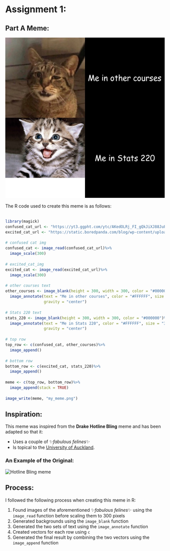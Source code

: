 # Assignment 1:

## Part A Meme:

![meme](https://github.com/antariksh2001/stats220/blob/main/my_meme.png?raw=true)

The R code used to create this meme is as follows:

```r

library(magick)
confused_cat_url <- "https://yt3.ggpht.com/ytc/AKedOLRj_FI_gQkJiXJ88JuPj2f30i77BQYX9l-KkkV1=s900-c-k-c0x00ffffff-no-rj"
excited_cat_url <- "https://static.boredpanda.com/blog/wp-content/uploads/2015/07/smiling-cat-2__605.jpg"

# confused cat img
confused_cat <- image_read(confused_cat_url)%>%
  image_scale(300)

# excited_cat_img 
excited_cat <- image_read(excited_cat_url)%>%
  image_scale(300)

# other courses text
other_courses <- image_blank(height = 300, width = 300, color = "#000000")%>%
  image_annotate(text = "Me in other courses", color = "#FFFFFF", size = "30", font = "Comic Sans", 
                 gravity = "center")

# Stats 220 text
stats_220 <- image_blank(height = 300, width = 300, color = "#000000")%>%
  image_annotate(text = "Me in Stats 220", color = "#FFFFFF", size = "30", font = "Comic Sans", 
                 gravity = "center")

# top row
top_row <- c(confused_cat, other_courses)%>%
  image_append()

# bottom row
bottom_row <- c(excited_cat, stats_220)%>%
  image_append()

meme <- c(top_row, bottom_row)%>%
  image_append(stack = TRUE)

image_write(meme, "my_meme.png")

```

## Inspiration: 

This meme was inspired from the **Drake Hotline Bling** meme and has been adapted so that it:
* Uses a couple of ✨*fabulous felines*✨ 
* Is topical to the [University of Auckland](https://www.auckland.ac.nz/en.html). 

### An Example of the Original:
![Hotline Bling meme](https://images.ctfassets.net/pwv49hug9jad/5K39I2JrCfevWx2vrXJwkr/def7943e979c90cb421121d2fa6665d4/atl-blog-memes-10a.jpg?fm=webp)

## Process: 

I followed the following process when creating this meme in R: 

1. Found images of the aforementioned ✨*fabulous felines*✨ using the `image_read` function before scaling them to 300 pixels 
2. Generated backgrounds using the `image_blank` function 
3. Generated the two sets of text using the `image_annotate` function 
4. Created vectors for each row using `c`
5. Generated the final result by combining the two vectors using the `image_append` function 




